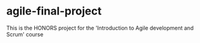 # agile-final-project
This is the HONORS project for the 'Introduction to Agile development and Scrum' course
